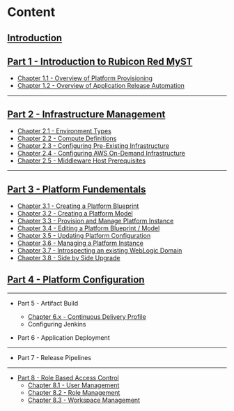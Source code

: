# Content

## [Introduction](README.md)

## [Part 1 - Introduction to Rubicon Red MyST](part1/part1.md)
* [Chapter 1.1 - Overview of Platform Provisioning](part1/overviewPlatformProvisioning/overviewPlatformProvisioning.md)
* [Chapter 1.2 - Overview of Application Release Automation](part1/overviewApplicationReleaseAutomation/overviewApplicationReleaseAutomation.md)

---

## [Part 2 - Infrastructure Management](part2/part2.md)
* [Chapter 2.1 - Environment Types](Part2/environmentTypes/environmentTypes.md)
* [Chapter 2.2 - Compute Definitions](Part2/computeDefinitions/computeDefinitions.md)
* [Chapter 2.3 - Configuring Pre-Existing Infrastructure](Part2/preExistingInfrastructure/PreExistingInfrastrcutureProvider.md)
* [Chapter 2.4 - Configuring AWS On-Demand Infrastructure](Part2/awsOnDemand/AwsOnDemand.md)
* [Chapter 2.5 - Middleware Host Prerequisites](Part2/middlewareHosts/middlewareHosts.md)

---

## [Part 3 - Platform Fundementals](part3/part3.md)
* [Chapter 3.1 - Creating a Platform Blueprint](part3/3.1.createPlatformBlueprint/3.1.0.createPlatformBlueprint.md)   
* [Chapter 3.2 - Creating a Platform Model](part3/3.2.createPlatformBlueprint/3.2.0.createPlatformBlueprint.md)
* [Chapter 3.3 - Provision and Manage Platform Instance](part3/3.3.provisionPlatformInstance/3.3.0.provisionPlatformInstance.md)
* [Chapter 3.4 - Editing a Platform Blueprint / Model](part3/3.4.editPlatformBlueprint/3.4.0.editPlatformBlueprint.md)
* [Chapter 3.5 - Updating Platform Configuration](part3/3.5.updatingPlatformConfiguration/3.5.0.updatingPlatformConfiguration.md)
* [Chapter 3.6 - Managing a Platform Instance](part3/3.6.managingPlatformInstances/3.6.0.managingPlatformInstances.md)
* [Chapter 3.7 - Introspecting an existing WebLogic Domain](part3/3.7.introspectPlatformBlueprint/3.7.0.introspectPlatformBlueprint.md)
* [Chapter 3.8 - Side by Side Upgrade](part3/3.8.sideBySideUpgrade/3.8.0.sideBySideUpgrade.md)

## [Part 4 - Platform Configuration](part4/part4.md)

---

* Part 5 - Artifact Build
  * [Chapter 6.x - Continuous Delivery Profile](part6/continuousDeliverProfile/continuousDeliverProfile.md)
  * Configuring Jenkins

* Part 6 - Application Deployment

---

* Part 7 - Release Pipelines

---

* [Part 8 - Role Based Access Control](rbac/rbac.md)
  * [Chapter 8.1 - User Management](part8/userManagement/userManagement.md)
  * [Chapter 8.2 - Role Management](part8/roleManagement/roleManagement.md)
  * [Chapter 8.3 - Workspace Management](part8/workspaceManagement/workspaceManagement.md)


